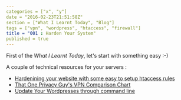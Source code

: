 ```yaml
---
categories = ["x", "y"]
date = "2016-02-23T21:51:58Z"
section = ["What I Learnt Today", "Blog"]
tags = ["vpn", "wordpress", "htaccess", "firewall"]
title = "001 : Harden Your System"
published = true
---
```


First of the _What I Learnt Today_, let's start with something easy :-)

A couple of technical resources for your servers : 

- [Hardenining your website with some easy to setup htaccess rules](https://perishablepress.com/6g/)
- [That One Privacy Guy's VPN Comparison Chart](https://docs.google.com/spreadsheets/d/1FJTvWT5RHFSYuEoFVpAeQjuQPU4BVzbOigT0xebxTOw/edit#gid=0)
- [Update Your Wordpresses through command line](https://bluehost.github.io/wp-tools/)

